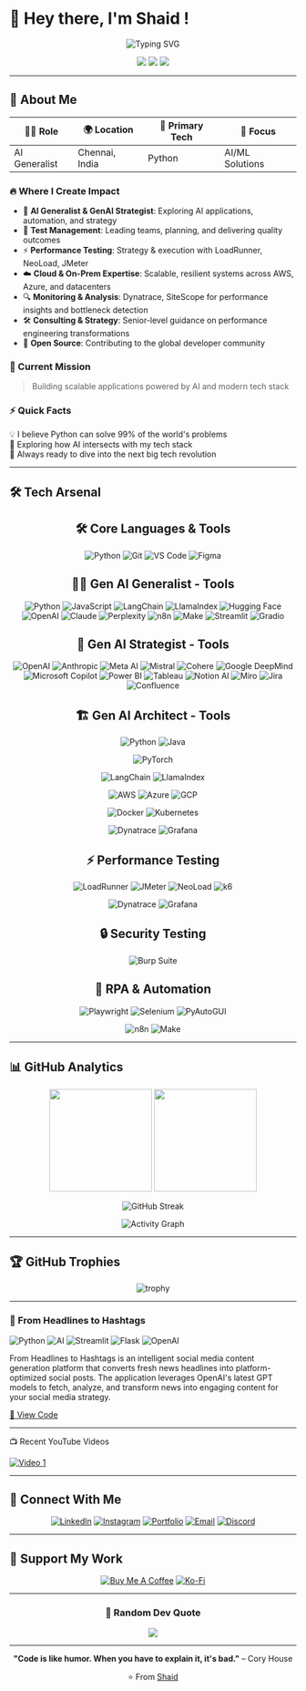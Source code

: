 # 👋 Hey there, I'm Shaid !

<div align="center">
  
![Typing SVG](https://readme-typing-svg.herokuapp.com?font=Fira+Code&weight=600&size=24&pause=1000&color=00D9FF&center=true&vCenter=true&width=600&lines=AI+Generalist;AI+Strategist;Enthusiast;Problem+Solver;Always+Learning+New+Things)

</div>

<p align="center">
  <img src="https://komarev.com/ghpvc/?username=Shaidhms&color=00d9ff&style=for-the-badge&label=PROFILE+VIEWS" />
  <img src="https://img.shields.io/github/followers/Shaidhms?color=00d9ff&style=for-the-badge&logo=github&label=FOLLOWERS" />
  <img src="https://img.shields.io/github/stars/Shaidhms?color=00d9ff&style=for-the-badge&logo=github&label=STARS" />
</p>

---
## 🚀 About Me

<div align="center">

| 👨‍💻 **Role** | 🌍 **Location** | 🐍 **Primary Tech** | 🎯 **Focus** |
|---------------|-----------------|---------------------|--------------|
| AI Generalist | Chennai, India | Python | AI/ML Solutions |

</div>

### 🔥 Where I Create Impact

- 🤖 **AI Generalist & GenAI Strategist**: Exploring AI applications, automation, and strategy  
- 🧭 **Test Management**: Leading teams, planning, and delivering quality outcomes  
- ⚡ **Performance Testing**: Strategy & execution with LoadRunner, NeoLoad, JMeter  
- ☁️ **Cloud & On-Prem Expertise**: Scalable, resilient systems across AWS, Azure, and datacenters  
- 🔍 **Monitoring & Analysis**: Dynatrace, SiteScope for performance insights and bottleneck detection  
- 🛠️ **Consulting & Strategy**: Senior-level guidance on performance engineering transformations
- 🌟 **Open Source**: Contributing to the global developer community


### 🎯 Current Mission
> Building scalable applications powered by AI and modern tech stack

### ⚡ Quick Facts
💡 I believe Python can solve 99% of the world's problems  
🤖 Exploring how AI intersects with my tech stack  
🚀 Always ready to dive into the next big tech revolution

---

## 🛠️ Tech Arsenal

<div align="center">

## 🛠️ Core Languages & Tools

![Python](https://img.shields.io/badge/Python-3776AB?style=for-the-badge&logo=python&logoColor=white)
![Git](https://img.shields.io/badge/Git-F05032?style=for-the-badge&logo=git&logoColor=white)
![VS Code](https://img.shields.io/badge/VS%20Code-007ACC?style=for-the-badge&logo=visual-studio-code&logoColor=white)
![Figma](https://img.shields.io/badge/Figma-F24E1E?style=for-the-badge&logo=figma&logoColor=white)

## 🧑‍💻 Gen AI Generalist - Tools

![Python](https://img.shields.io/badge/Python-3776AB?style=for-the-badge&logo=python&logoColor=white)
![JavaScript](https://img.shields.io/badge/JavaScript-F7DF1E?style=for-the-badge&logo=javascript&logoColor=black)
![LangChain](https://img.shields.io/badge/LangChain-2ECC71?style=for-the-badge&logo=chainlink&logoColor=white)
![LlamaIndex](https://img.shields.io/badge/LlamaIndex-FF6F00?style=for-the-badge&logo=llama&logoColor=white)
![Hugging Face](https://img.shields.io/badge/Hugging%20Face-FFCC00?style=for-the-badge&logo=huggingface&logoColor=black)
![OpenAI](https://img.shields.io/badge/OpenAI-412991?style=for-the-badge&logo=openai&logoColor=white)
![Claude](https://img.shields.io/badge/Claude-8A2BE2?style=for-the-badge&logo=anthropic&logoColor=white)
![Perplexity](https://img.shields.io/badge/Perplexity-1E90FF?style=for-the-badge&logo=perplexity&logoColor=white)
![n8n](https://img.shields.io/badge/n8n-EA4E7A?style=for-the-badge&logo=n8n&logoColor=white)
![Make](https://img.shields.io/badge/Make.com-0066FF?style=for-the-badge&logo=make&logoColor=white)
![Streamlit](https://img.shields.io/badge/Streamlit-FF4B4B?style=for-the-badge&logo=streamlit&logoColor=white)
![Gradio](https://img.shields.io/badge/Gradio-FF7F50?style=for-the-badge&logo=gradio&logoColor=white)

## 🎯 Gen AI Strategist - Tools

![OpenAI](https://img.shields.io/badge/OpenAI-412991?style=for-the-badge&logo=openai&logoColor=white)
![Anthropic](https://img.shields.io/badge/Anthropic-000000?style=for-the-badge&logo=anthropic&logoColor=white)
![Meta AI](https://img.shields.io/badge/Meta%20AI-0467DF?style=for-the-badge&logo=meta&logoColor=white)
![Mistral](https://img.shields.io/badge/Mistral-FF5733?style=for-the-badge&logo=windicss&logoColor=white)
![Cohere](https://img.shields.io/badge/Cohere-FF6F61?style=for-the-badge&logo=cohere&logoColor=white)
![Google DeepMind](https://img.shields.io/badge/DeepMind-4285F4?style=for-the-badge&logo=google&logoColor=white)
![Microsoft Copilot](https://img.shields.io/badge/Copilot-000000?style=for-the-badge&logo=githubcopilot&logoColor=white)
![Power BI](https://img.shields.io/badge/Power%20BI-F2C811?style=for-the-badge&logo=powerbi&logoColor=black)
![Tableau](https://img.shields.io/badge/Tableau-E97627?style=for-the-badge&logo=tableau&logoColor=white)
![Notion AI](https://img.shields.io/badge/Notion%20AI-000000?style=for-the-badge&logo=notion&logoColor=white)
![Miro](https://img.shields.io/badge/Miro-050038?style=for-the-badge&logo=miro&logoColor=yellow)
![Jira](https://img.shields.io/badge/Jira-0052CC?style=for-the-badge&logo=jira&logoColor=white)
![Confluence](https://img.shields.io/badge/Confluence-172B4D?style=for-the-badge&logo=confluence&logoColor=white)

## 🏗️ Gen AI Architect - Tools

![Python](https://img.shields.io/badge/Python-3776AB?style=for-the-badge&logo=python&logoColor=white)
![Java](https://img.shields.io/badge/Java-007396?style=for-the-badge&logo=java&logoColor=white)

![PyTorch](https://img.shields.io/badge/PyTorch-EE4C2C?style=for-the-badge&logo=pytorch&logoColor=white)

![LangChain](https://img.shields.io/badge/LangChain-2ECC71?style=for-the-badge&logo=chainlink&logoColor=white)
![LlamaIndex](https://img.shields.io/badge/LlamaIndex-FF7F50?style=for-the-badge&logo=llama&logoColor=white)

![AWS](https://img.shields.io/badge/AWS-232F3E?style=for-the-badge&logo=amazonaws&logoColor=white)
![Azure](https://img.shields.io/badge/Azure-0078D4?style=for-the-badge&logo=microsoftazure&logoColor=white)
![GCP](https://img.shields.io/badge/GCP-4285F4?style=for-the-badge&logo=googlecloud&logoColor=white)

![Docker](https://img.shields.io/badge/Docker-2496ED?style=for-the-badge&logo=docker&logoColor=white)
![Kubernetes](https://img.shields.io/badge/Kubernetes-326CE5?style=for-the-badge&logo=kubernetes&logoColor=white)

![Dynatrace](https://img.shields.io/badge/Dynatrace-1496FF?style=for-the-badge&logo=dynatrace&logoColor=white)
![Grafana](https://img.shields.io/badge/Grafana-F46800?style=for-the-badge&logo=grafana&logoColor=white)

## ⚡ Performance Testing

![LoadRunner](https://img.shields.io/badge/LoadRunner-00B140?style=for-the-badge&logo=microfocus&logoColor=white)
![JMeter](https://img.shields.io/badge/JMeter-D22128?style=for-the-badge&logo=apache-jmeter&logoColor=white)
![NeoLoad](https://img.shields.io/badge/NeoLoad-0033A0?style=for-the-badge&logo=neotys&logoColor=white)
![k6](https://img.shields.io/badge/k6-7D64FF?style=for-the-badge&logo=k6&logoColor=white)

![Dynatrace](https://img.shields.io/badge/Dynatrace-1496FF?style=for-the-badge&logo=dynatrace&logoColor=white)
![Grafana](https://img.shields.io/badge/Grafana-F46800?style=for-the-badge&logo=grafana&logoColor=white)

## 🔒 Security Testing

![Burp Suite](https://img.shields.io/badge/Burp%20Suite-FF6633?style=for-the-badge&logo=burp&logoColor=white)

## 🤖 RPA & Automation

![Playwright](https://img.shields.io/badge/Playwright-2EAD33?style=for-the-badge&logo=playwright&logoColor=white)
![Selenium](https://img.shields.io/badge/Selenium-43B02A?style=for-the-badge&logo=selenium&logoColor=white)
![PyAutoGUI](https://img.shields.io/badge/PyAutoGUI-3776AB?style=for-the-badge&logo=python&logoColor=white)

![n8n](https://img.shields.io/badge/n8n-EA4E7A?style=for-the-badge&logo=n8n&logoColor=white)
![Make](https://img.shields.io/badge/Make.com-0066FF?style=for-the-badge&logo=make&logoColor=white)

</div>

---

## 📊 GitHub Analytics

<div align="center">
  
<img height="180em" src="https://github-readme-stats.vercel.app/api?username=Shaidhms&show_icons=true&theme=tokyonight&include_all_commits=true&count_private=true"/>
<img height="180em" src="https://github-readme-stats.vercel.app/api/top-langs/?username=Shaidhms&layout=compact&langs_count=8&theme=tokyonight"/>

</div>

<div align="center">
  
![GitHub Streak](https://github-readme-streak-stats.herokuapp.com/?user=Shaidhms&theme=tokyonight)

</div>

<div align="center">
  
![Activity Graph](https://github-readme-activity-graph.vercel.app/graph?username=Shaidhms&theme=tokyo-night&hide_border=true&area=true)

</div>

---

## 🏆 GitHub Trophies

<div align="center">
  
![trophy](https://github-profile-trophy.vercel.app/?username=Shaidhms&theme=tokyonight&no-frame=false&no-bg=false&margin-w=4&row=1)

</div>

---

### 📰 From Headlines to Hashtags
![Python](https://img.shields.io/badge/Python-blue) ![AI](https://img.shields.io/badge/AI-green) ![Streamlit](https://img.shields.io/badge/Streamlit-1.28+-red?)
![Flask](https://img.shields.io/badge/Flask-2.0+-green)
![OpenAI](https://img.shields.io/badge/OpenAI-GPT--4.1-blue)

From Headlines to Hashtags is an intelligent social media content generation platform that converts fresh news headlines into platform-optimized social posts. The application leverages OpenAI's latest GPT models to fetch, analyze, and transform news into engaging content for your social media strategy. 

[🔗 View Code](https://github.com/Shaidhms/headlines-to-hashtags-using-streamlit-flaskapi.git)

---
<div align="left">

📺 Recent YouTube Videos

[![Video 1](https://img.shields.io/badge/N8N_Tutorials_AI_DUDE-FF0000?style=flat-square&logo=youtube)](https://youtube.com/watch?v=n_jJO7V0FnI&list=PLO-C1JDm1q3I9zKTZMAWwbDzTFX-VfLbR)

</div>

---

## 🤝 Connect With Me

<div align="center">

[![LinkedIn](https://img.shields.io/badge/LinkedIn-0077B5?style=for-the-badge&logo=linkedin&logoColor=white)](www.linkedin.com/in/muhibbuddin-shaid-hakkeem-26a06921)
[![Instagram](https://img.shields.io/badge/Instagram-E4405F?style=for-the-badge&logo=instagram&logoColor=white)](https://instagram.com/_me_shaid_)
[![Portfolio](https://img.shields.io/badge/Portfolio-FF5722?style=for-the-badge&logo=todoist&logoColor=white)](https://muhibbuddin-shaid-hakkeem.github.io/portfolio/)
[![Email](https://img.shields.io/badge/Email-D14836?style=for-the-badge&logo=gmail&logoColor=white)](mailto:mail2shaid@gmail.com)
[![Discord](https://img.shields.io/badge/Discord-7289DA?style=for-the-badge&logo=discord&logoColor=white)](https://discord.gg/yourdiscord)

</div>

---

## 💝 Support My Work

<div align="center">

[![Buy Me A Coffee](https://img.shields.io/badge/Buy_Me_A_Coffee-FFDD00?style=for-the-badge&logo=buy-me-a-coffee&logoColor=black)](https://www.buymeacoffee.com/shaidhms)
[![Ko-Fi](https://img.shields.io/badge/Ko--fi-F16061?style=for-the-badge&logo=ko-fi&logoColor=white)](https://ko-fi.com/shaidhms)

</div>

---

<div align="center">
  
### 💭 Random Dev Quote

![](https://quotes-github-readme.vercel.app/api?type=horizontal&theme=tokyonight)


---

<div align="center">
  
**"Code is like humor. When you have to explain it, it's bad."** – Cory House

⭐️ From [Shaid](https://github.com/Shaidhms)

</div>
